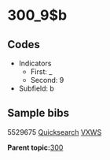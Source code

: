 # 300\_9$b

## Codes

-   Indicators
    -   First: \_
    -   Second: 9
-   Subfield: b

## Sample bibs

5529675 [Quicksearch](https://search.library.yale.edu/catalog/5529675) [VXWS](http://prodorbis.library.yale.edu:7014/vxws/GetHoldingsService?bibId=5529675)

**Parent topic:**[300](../../tags/300/300.md)

